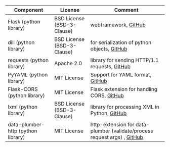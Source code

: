 |Component|License|Comment|
|-|-|-|
|Flask (python library) | BSD License (BSD-3-Clause) | webframework, [GitHub](https://github.com/pallets/flask/) |
|dill (python library)|BSD License (BSD-3-Clause)|for serialization of python objects, [GitHub](https://github.com/uqfoundation/dill)|
|requests (python library) | Apache 2.0 | library for sending HTTP/1.1 requests, [GitHub](https://github.com/psf/requests) |
|PyYAML (python library) | MIT License | Support for YAML format, [GitHub](https://github.com/yaml/pyyaml) |
|Flask-CORS (python library) | MIT License | Flask extension for handling CORS, [GitHub](https://github.com/corydolphin/flask-cors) |
|lxml (python library) | BSD License (BSD-3-Clause) | library for processing XML in Python, [GitHub](https://github.com/lxml/lxml) |
|data-plumber-http (python library) | MIT License | http-extension for data-plumber (validate/process request args) , [GitHub](https://github.com/RichtersFinger/data-plumber-http) |

